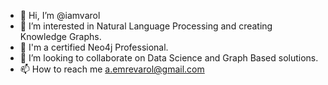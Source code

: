 - 👋 Hi, I’m @iamvarol
- 👀 I’m interested in Natural Language Processing and creating Knowledge Graphs.
- 🥑 I'm a certified Neo4j Professional.
- 💞️ I’m looking to collaborate on Data Science and Graph Based solutions.
- 📫 How to reach me a.emrevarol@gmail.com

<!---
iamvarol/iamvarol is a ✨ special ✨ repository because its `README.md` (this file) appears on your GitHub profile.
You can click the Preview link to take a look at your changes.
--->
